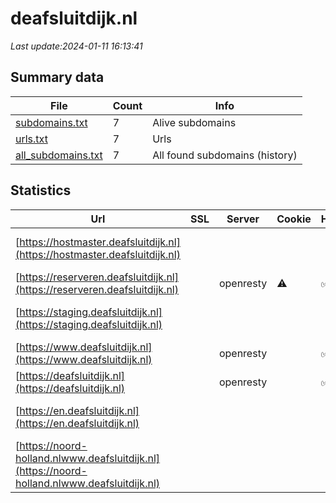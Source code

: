 # deafsluitdijk.nl
*Last update:2024-01-11 16:13:41*
## Summary data
| File       | Count | Info |
|------------|-------|------|
|[subdomains.txt](/data/deafsluitdijk/subdomains.txt)|7|Alive subdomains|
|[urls.txt](/data/deafsluitdijk/urls.txt)|7|Urls|
|[all_subdomains.txt](/data/deafsluitdijk/all_subdomains.txt)|7|All found subdomains (history)|
## Statistics
| Url | SSL | Server | Cookie | HSTS | CSP | XFO | XXP | RP | Tech |
|------------|-------|------|------|------|------|------|------|------|------|
|[https://hostmaster.deafsluitdijk.nl](https://hostmaster.deafsluitdijk.nl)| | | | | | | |:white_check_mark: |HSTS Nginx OpenResty|
|[https://reserveren.deafsluitdijk.nl](https://reserveren.deafsluitdijk.nl)| |openresty|:warning: |:white_check_mark: | | |:white_check_mark: | |:white_check_mark: |Bootstrap Google Tag...|
|[https://staging.deafsluitdijk.nl](https://staging.deafsluitdijk.nl)| | | | | | | |:white_check_mark: |HSTS Nginx OpenResty|
|[https://www.deafsluitdijk.nl](https://www.deafsluitdijk.nl)| |openresty| |:white_check_mark: | |:warning: |:white_check_mark: | |:white_check_mark: |Nginx OpenResty|
|[https://deafsluitdijk.nl](https://deafsluitdijk.nl)| |openresty| |:white_check_mark: | |:warning: |:white_check_mark: | |:white_check_mark: |Google Tag Manager H...|
|[https://en.deafsluitdijk.nl](https://en.deafsluitdijk.nl)| | | | | | | |:white_check_mark: |HSTS Nginx OpenResty|
|[https://noord-holland.nlwww.deafsluitdijk.nl](https://noord-holland.nlwww.deafsluitdijk.nl)| | | | | | | |:white_check_mark: |HSTS Nginx OpenResty|
